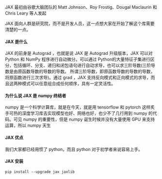 JAX 最初由谷歌大脑团队的 Matt Johnson、Roy Frostig、Dougal Maclaurin 和 Chris Leary 等人发起


JAX 面向人群是研究院，而不是开发人员，这一点想大家在开始了解这个库需要清楚的一点。

#### JAX 是什么
JAX 的前身是 Autograd ，也就是说 JAX 是 Autograd 升级版本，JAX 可以对 Python 和 NumPy 程序进行自动微分。可以通过 Python的大量特征子集进行区分，包括循环、分支、递归和闭包语句进行自动求导，也可以求三阶导数(三阶导数是由原函数导数的导数的导数。 所谓三阶导数，即原函数导数的导数的导数，将原函数进行三次求导)。通过 grad ，JAX 支持反向模式和正向模式的求导，而且这两种模式可以任意组合成任何顺序，具有一定灵活性。

#### 为什么说 JAX 是 numpy 终结者
numpy 是一个科学计算库，就是在今天，就是用 tensorflow 和 pytorch 这样炙手可热的深度学习库去实现模型也好、网络也好，也少不了几行用到 numpy 的代码。可见 numpy 的重要性，但是 numpy 诞生时候并没有大量使用 GPU 来支持运算，所以 numpy 天生

#### JAX 优点
我们大家都已经用惯了 python，而且 python 对于初学者来说容易上手。


#### JAX 安装
```
pip install --upgrade jax jaxlib